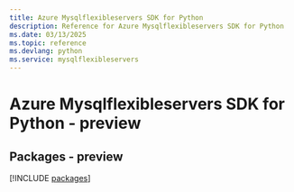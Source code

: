 ```yaml
---
title: Azure Mysqlflexibleservers SDK for Python
description: Reference for Azure Mysqlflexibleservers SDK for Python
ms.date: 03/13/2025
ms.topic: reference
ms.devlang: python
ms.service: mysqlflexibleservers
---
```

# Azure Mysqlflexibleservers SDK for Python - preview
## Packages - preview
[!INCLUDE [packages](mysqlflexibleservers-index.md)]